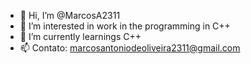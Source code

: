 - 👋 Hi, I’m @MarcosA2311
- 👀 I’m interested in work in the programming in C++
- 🌱 I’m currently learnings C++
- 📫 Contato: marcosantoniodeoliveira2311@gmail.com

<!---
MarcosA2311/MarcosA2311 is a ✨ special ✨ repository because its `README.md` (this file) appears on your GitHub profile.
You can click the Preview link to take a look at your changes.
--->
